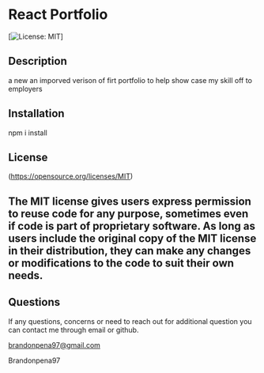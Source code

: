 # React Portfolio
  [![License: MIT](https://img.shields.io/badge/License-MIT-yellow.svg)]


  ## Description 
  
  a new an imporved verison of firt portfolio to help show case my skill off to employers
  
  ## Installation
  npm i install
  
  
  ## License

  (https://opensource.org/licenses/MIT)
  
 The MIT license gives users express permission to reuse code for any purpose, sometimes even if code is part of proprietary software. As long as users include the original copy of the MIT license in their distribution, they can make any changes or modifications to the code to suit their own needs.
  ---
 
  
  ## Questions
  If any questions, concerns or need to reach out for additional question you can contact me through email or github.

  brandonpena97@gmail.com

  Brandonpena97

